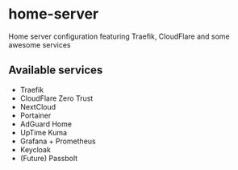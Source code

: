 # home-server
Home server configuration featuring Traefik, CloudFlare and some awesome services


## Available services

- Traefik
- CloudFlare Zero Trust
- NextCloud
- Portainer
- AdGuard Home
- UpTime Kuma
- Grafana + Prometheus
- Keycloak
- (Future) Passbolt

